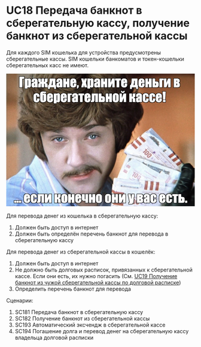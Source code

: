 # UC18 Передача банкнот в сберегательную кассу, получение банкнот из сберегательной кассы

Для каждого SIM кошелька для устройства предусмотрены сберегательные кассы.
SIM кошельки банкоматов и токен-кошельки сберегательных касс не имеют.

![](../diagrams/miloslavsky_advises.png)

Для перевода денег из кошелька в сберегательную кассу:
1. Должен быть доступ в интернет
2. Должен быть определён перечень банкнот для перевода в 
сберегательную кассу

Для перевода денег из сберегательной кассы в кошелёк:
1. Должен быть доступ в интернет
2. Не должно быть долговых расписок, привязанных
к сберегательной кассе. Если они есть, их нужно погасить
(См. [UC19 Получение банкнот из чужой сберегательной кассы по долговой расписке](uc19.md))
3. Определить перечень банкнот для перевода


Сценарии:
1. SC181 Передача банкнот в сберегательную кассу
2. SC182 Получение банкнот из сберегательной кассы
3. SC193 Автоматический эксчендж в сберегательной кассе
4. SC194 Погашение долга и перевод денег на сберегательную кассу владельца долговой расписки
